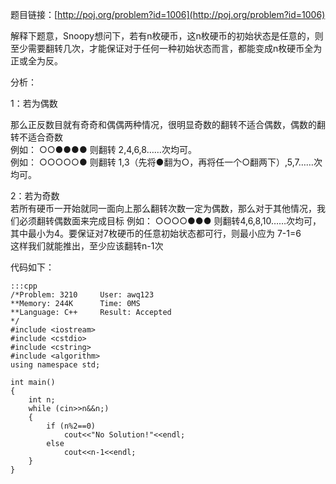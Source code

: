<!--
.. title: POJ 3210 Coins C++版
.. slug: poj-3210-coins-c
.. date: 2013-04-07T08:16:30+08:00
.. tags:
.. link:
.. description:
.. type: text
-->

题目链接：[http://poj.org/problem?id=1006](http://poj.org/problem?id=1006)


解释下题意，Snoopy想问下，若有n枚硬币，这n枚硬币的初始状态是任意的，则至少需要翻转几次，才能保证对于任何一种初始状态而言，都能变成n枚硬币全为正或全为反。

分析：

1：若为偶数

那么正反数目就有奇奇和偶偶两种情况，很明显奇数的翻转不适合偶数，偶数的翻转不适合奇数  
例如： ○○●●●●  则翻转 2,4,6,8……次均可。  
例如： ○○○○○●  则翻转 1,3（先将●翻为○，再将任一个○翻两下）,5,7……次均可。  

2：若为奇数  
若所有硬币一开始就同一面向上那么翻转次数一定为偶数，那么对于其他情况，我们必须翻转偶数面来完成目标
例如： ○○○○●●●  则翻转4,6,8,10……次均可，其中最小为4。要保证对7枚硬币的任意初始状态都可行，则最小应为 7-1=6  
这样我们就能推出，至少应该翻转n-1次


代码如下：

	:::cpp
	/*Problem: 3210		User: awq123
	**Memory: 244K		Time: 0MS
	**Language: C++		Result: Accepted
	*/
	#include <iostream>
	#include <cstdio>
	#include <cstring>
	#include <algorithm>
	using namespace std;

	int main()
	{
		int n;
		while (cin>>n&&n;)
		{
			if (n%2==0)
				cout<<"No Solution!"<<endl;
			else
				cout<<n-1<<endl;	
		}
	}
